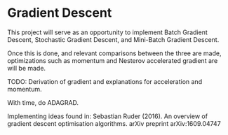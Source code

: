 # Gradient Descent


This project will serve as an opportunity to implement Batch Gradient Descent, Stochastic Gradient Descent, and Mini-Batch Gradient Descent.

Once this is done, and relevant comparisons between the three are made, optimizations such as momentum and Nesterov accelerated gradient are will be made.

TODO: Derivation of gradient and explanations for acceleration and momentum.

With time, do ADAGRAD.

Implementing ideas found in: Sebastian Ruder (2016). An overview of gradient descent optimisation algorithms. arXiv preprint arXiv:1609.04747


